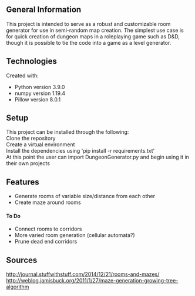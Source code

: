 ## General Information
This project is intended to serve as a robust and customizable room generator
for use in semi-random map creation. The simplest use case is for quick
creation of dungeon maps in a roleplaying game such as D&D, though it is
possible to tie the code into a game as a level generator.

## Technologies
Created with:
* Python version 3.9.0
* numpy version 1.19.4
* Pillow version 8.0.1

## Setup
This project can be installed through the following:  
  Clone the repository  
  Create a virtual environment  
  Install the dependencies using 'pip install -r requirements.txt'  
At this point the user can import DungeonGenerator.py and begin using it in their own projects

## Features
  * Generate rooms of variable size/distance from each other
  * Create maze around rooms

#### To Do
  * Connect rooms to corridors
  * More varied room generation (cellular automata?)
  * Prune dead end corridors


## Sources
http://journal.stuffwithstuff.com/2014/12/21/rooms-and-mazes/
http://weblog.jamisbuck.org/2011/1/27/maze-generation-growing-tree-algorithm
